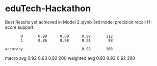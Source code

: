 # eduTech-Hackathon
Best Results yet achieved in Model 2.ipynb
3rd model
              precision    recall  f1-score   support

           0       0.98      0.88      0.92       112
           1       0.86      0.98      0.91        88

    accuracy                           0.92       200
   macro avg       0.92      0.93      0.92       200
weighted avg       0.93      0.92      0.92       200
